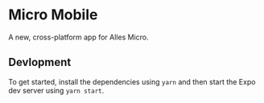 # Micro Mobile

A new, cross-platform app for Alles Micro.

## Devlopment

To get started, install the dependencies using `yarn` and then start the
Expo dev server using `yarn start`.
